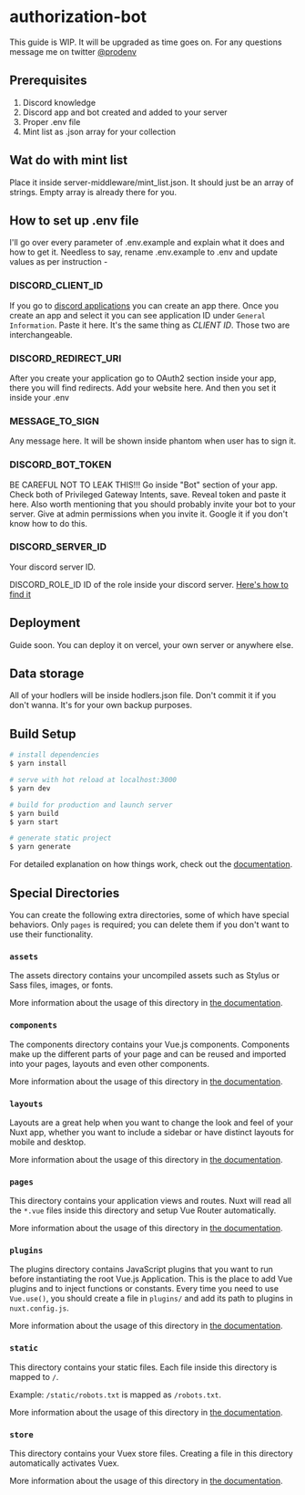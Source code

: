 # authorization-bot

This guide is WIP. It will be upgraded as time goes on. For any questions message me on twitter [@prodenv](https://twitter.com/prodenv)

## Prerequisites
1. Discord knowledge
2. Discord app and bot created and added to your server
3. Proper .env file
4. Mint list as .json array for your collection

## Wat do with mint list

Place it inside server-middleware/mint_list.json. It should just be an array of strings. Empty array is already there for you.

## How to set up .env file
I'll go over every parameter of .env.example and explain what it does and how to get it.
Needless to say, rename .env.example to .env and update values as per instruction -

### DISCORD_CLIENT_ID
If you go to [discord applications](https://discord.com/developers/applications) you can create an app there. Once you create an app and select it you can see application ID under `General Information`. Paste it here. It's the same thing as *CLIENT ID*. Those two are interchangeable.

### DISCORD_REDIRECT_URI
After you create your application go to OAuth2 section inside your app, there you will find redirects. Add your website here. And then you set it inside your .env

### MESSAGE_TO_SIGN
Any message here. It will be shown inside phantom when user has to sign it.

### DISCORD_BOT_TOKEN
BE CAREFUL NOT TO LEAK THIS!!!
Go inside "Bot" section of your app. Check both of Privileged Gateway Intents, save. Reveal token and paste it here.
Also worth mentioning that you should probably invite your bot to your server. Give at admin permissions when you invite it. Google it if you don't know how to do this.

### DISCORD_SERVER_ID
Your discord server ID.

DISCORD_ROLE_ID
ID of the role inside your discord server. [Here's how to find it](https://ozonprice.com/blog/discord-get-role-id/)

## Deployment

Guide soon. You can deploy it on vercel, your own server or anywhere else.

## Data storage

All of your hodlers will be inside hodlers.json file. Don't commit it if you don't wanna. It's for your own backup purposes.

## Build Setup

```bash
# install dependencies
$ yarn install

# serve with hot reload at localhost:3000
$ yarn dev

# build for production and launch server
$ yarn build
$ yarn start

# generate static project
$ yarn generate
```

For detailed explanation on how things work, check out the [documentation](https://nuxtjs.org).

## Special Directories

You can create the following extra directories, some of which have special behaviors. Only `pages` is required; you can delete them if you don't want to use their functionality.

### `assets`

The assets directory contains your uncompiled assets such as Stylus or Sass files, images, or fonts.

More information about the usage of this directory in [the documentation](https://nuxtjs.org/docs/2.x/directory-structure/assets).

### `components`

The components directory contains your Vue.js components. Components make up the different parts of your page and can be reused and imported into your pages, layouts and even other components.

More information about the usage of this directory in [the documentation](https://nuxtjs.org/docs/2.x/directory-structure/components).

### `layouts`

Layouts are a great help when you want to change the look and feel of your Nuxt app, whether you want to include a sidebar or have distinct layouts for mobile and desktop.

More information about the usage of this directory in [the documentation](https://nuxtjs.org/docs/2.x/directory-structure/layouts).


### `pages`

This directory contains your application views and routes. Nuxt will read all the `*.vue` files inside this directory and setup Vue Router automatically.

More information about the usage of this directory in [the documentation](https://nuxtjs.org/docs/2.x/get-started/routing).

### `plugins`

The plugins directory contains JavaScript plugins that you want to run before instantiating the root Vue.js Application. This is the place to add Vue plugins and to inject functions or constants. Every time you need to use `Vue.use()`, you should create a file in `plugins/` and add its path to plugins in `nuxt.config.js`.

More information about the usage of this directory in [the documentation](https://nuxtjs.org/docs/2.x/directory-structure/plugins).

### `static`

This directory contains your static files. Each file inside this directory is mapped to `/`.

Example: `/static/robots.txt` is mapped as `/robots.txt`.

More information about the usage of this directory in [the documentation](https://nuxtjs.org/docs/2.x/directory-structure/static).

### `store`

This directory contains your Vuex store files. Creating a file in this directory automatically activates Vuex.

More information about the usage of this directory in [the documentation](https://nuxtjs.org/docs/2.x/directory-structure/store).
